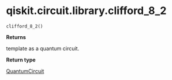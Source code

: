# qiskit.circuit.library.clifford\_8\_2

<span id="undefined" />

`clifford_8_2()`

**Returns**

template as a quantum circuit.

**Return type**

[QuantumCircuit](qiskit.circuit.QuantumCircuit#qiskit.circuit.QuantumCircuit "qiskit.circuit.QuantumCircuit")
